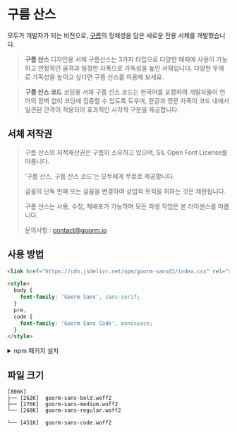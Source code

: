 # 구름 산스

모두가 개발자가 되는 비전으로, [구름](https://goorm.co/)의 정체성을 담은 새로운 전용 서체를 개발했습니다.

> **구름 산스**
> 디자인용 서체 구름산스는 3가지 타입으로 다양한 매체에 사용이 가능하고 안정적인 골격과 일정한 자폭으로 가독성을 높인 서체입니다. 다양한 두께로 가독성을 높이고 싶다면 구름 산스를 이용해 보세요.

> **구름 산스 코드**
> 코딩용 서체 구름 산스 코드는 한국어를 포함하여 개발자들이 언어의 장벽 없이 코딩에 집중할 수 있도록 도우며, 한글과 영문 자폭이 코드 내에서 일관된 간격이 적용되어 효과적인 시각적 구분을 제공합니다.

## 서체 저작권

> 구름 산스의 지적재산권은 구름이 소유하고 있으며, SIL Open Font License를 따릅니다.
>
> ‘구름 산스, 구름 산스 코드’는 모두에게 무료로 제공합니다.
>
> 글꼴의 단독 판매 또는 글꼴을 변경하여 상업적 목적을 취하는 것은 제한됩니다.
>
> 구름 산스는 사용, 수정, 재배포가 가능하며 모든 파생 작업은 본 라이센스를 따릅니다.
>
> 문의사항 : contact@goorm.io

## 사용 방법

```html
<link href="https://cdn.jsdelivr.net/npm/goorm-sans@1/index.css" rel="stylesheet" />

<style>
  body {
    font-family: 'Goorm Sans', sans-serif;
  }
  pre,
  code {
    font-family: 'Goorm Sans Code', monospace;
  }
</style>
```

<details>
  <summary>npm 패키지 설치</summary>

```shell
npm i goorm-sans
```

CSS 파일을 불러옵니다.

```
node_modules/goorm-sans/index.css
```

```css
@import 'goorm-sans'; /* Vite CSS */
```

```ts
import 'goorm-sans'; // Vite JavaScript, TypeScript
```

폰트 패밀리를 지정합니다.

```css
body {
  font-family: 'Goorm Sans', sans-serif;
}
pre,
code {
  font-family: 'Goorm Sans Code', monospace;
}
```

</details>

## 파일 크기

<!-- tree -P "*.woff2" -h --du -->

```
[806K]  .
├── [262K]  goorm-sans-bold.woff2
├── [276K]  goorm-sans-medium.woff2
└── [268K]  goorm-sans-regular.woff2
```

```
└── [451K]  goorm-sans-code.woff2
```
